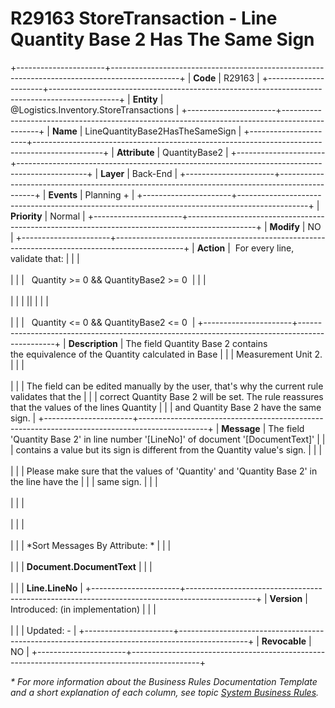 ﻿---
erp.type: business-rule
erp.entity: Logistics.Inventory.StoreTransactions
---

# R29163 StoreTransaction - Line Quantity Base 2 Has The Same Sign
+----------------------+-----------------------------------------------------------------------------------------------+
| **Code**             | R29163                                                                                        |
+----------------------+-----------------------------------------------------------------------------------------------+
| **Entity**           | @Logistics.Inventory.StoreTransactions                                                        |
+----------------------+-----------------------------------------------------------------------------------------------+
| **Name**             | LineQuantityBase2HasTheSameSign                                                               |
+----------------------+-----------------------------------------------------------------------------------------------+
| **Attribute**        | QuantityBase2                                                                                 |
+----------------------+-----------------------------------------------------------------------------------------------+
| **Layer**            | Back-End                                                                                      |
+----------------------+-----------------------------------------------------------------------------------------------+
| **Events**           | Planning +                                                                                    |
+----------------------+-----------------------------------------------------------------------------------------------+
| **Priority**         | Normal                                                                                        |
+----------------------+-----------------------------------------------------------------------------------------------+
| **Modify**           | NO                                                                                            |
+----------------------+-----------------------------------------------------------------------------------------------+
| **Action**           |  For every line, validate that:                                                               |
|                      | <br/><br/>                                                                                    |
|                      |   Quantity \>= 0 && QuantityBase2 \>= 0                                                       |
|                      | <br/><br/>                                                                                    |
|                      | \|\|                                                                                          |
|                      | <br/><br/>                                                                                    |
|                      |   Quantity \<= 0 && QuantityBase2 \<= 0                                                       |
+----------------------+-----------------------------------------------------------------------------------------------+
| **Description**      | The field Quantity Base 2 contains the equivalence of the Quantity calculated in Base         |
|                      | Measurement Unit 2.                                                                           |
|                      | <br/><br/>                                                                                    |
|                      | The field can be edited manually by the user, that\'s why the current rule validates that the |
|                      | correct Quantity Base 2 will be set. The rule reassures that the values of the lines Quantity |
|                      | and Quantity Base 2 have the same sign.                                                       |
+----------------------+-----------------------------------------------------------------------------------------------+
| **Message**          | The field \'Quantity Base 2\' in line number \'\[LineNo\]\' of document \'\[DocumentText\]\'  |
|                      | contains a value but its sign is different from the Quantity value\'s sign.                   |
|                      | <br/><br/>                                                                                    |
|                      | Please make sure that the values of \'Quantity\' and \'Quantity Base 2\' in the line have the |
|                      | same sign.                                                                                    |
|                      | <br/><br/>                                                                                    |
|                      | <br/><br/>                                                                                    |
|                      | <br/><br/>                                                                                    |
|                      | *Sort Messages By Attribute: *                                                                |
|                      | <br/><br/>                                                                                    |
|                      | **Document.DocumentText**                                                                     |
|                      | <br/><br/>                                                                                    |
|                      | **Line.LineNo**                                                                               |
+----------------------+-----------------------------------------------------------------------------------------------+
| **Version**          | Introduced: (in implementation)                                                               |
|                      | <br/><br/>                                                                                    |
|                      | Updated: -                                                                                    |
+----------------------+-----------------------------------------------------------------------------------------------+
| **Revocable**        | NO                                                                                            |
+----------------------+-----------------------------------------------------------------------------------------------+

*\* For more information about the Business Rules Documentation Template and a short explanation of each column, see
topic [System Business Rules](../templates/template-description-system-business-rules.md).*

